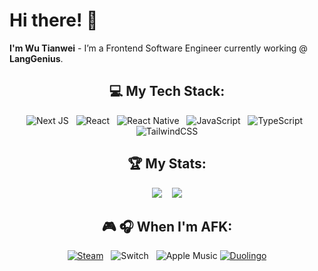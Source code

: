 # Hi there! 👋 

**I'm Wu Tianwei** - I’m a Frontend Software Engineer currently working @ **LangGenius**.

<div align="center">

## 💻 My Tech Stack:

![Next JS](https://img.shields.io/badge/Next-black?style=for-the-badge&logo=next.js&logoColor=white) &nbsp;
![React](https://img.shields.io/badge/react-%2320232a.svg?style=for-the-badge&logo=react&logoColor=%2361DAFB) &nbsp;
![React Native](https://img.shields.io/badge/react_native-%2320232a.svg?style=for-the-badge&logo=react&logoColor=%2361DAFB) &nbsp;
![JavaScript](https://img.shields.io/badge/javascript-%23323330.svg?style=for-the-badge&logo=javascript&logoColor=%23F7DF1E) &nbsp;
![TypeScript](https://img.shields.io/badge/typescript-%23007ACC.svg?style=for-the-badge&logo=typescript&logoColor=white) &nbsp;
![TailwindCSS](https://img.shields.io/badge/tailwindcss-%2338B2AC.svg?style=for-the-badge&logo=tailwind-css&logoColor=white)

## 🏆 My Stats:

<p>
  <picture>
    <source
      srcset="https://github-readme-stats.vercel.app/api?username=WTW0313&show_icons=true&theme=radical"
      media="(prefers-color-scheme: dark)"
    />
    <source
      srcset="https://github-readme-stats.vercel.app/api?username=WTW0313&show_icons=true&theme=catppuccin_latte"
      media="(prefers-color-scheme: light), (prefers-color-scheme: no-preference)"
    />
    <img src="https://github-readme-stats.vercel.app/api?username=anuraghazra&show_icons=true" />
  </picture>
  &nbsp;&nbsp;
  <picture>
    <source
      srcset="https://github-readme-stats.vercel.app/api/top-langs?username=WTW0313&layout=compact&theme=radical"
      media="(prefers-color-scheme: dark)"
    />
    <source
      srcset="https://github-readme-stats.vercel.app/api/top-langs?username=WTW0313&layout=compact&theme=catppuccin_latte"
      media="(prefers-color-scheme: light), (prefers-color-scheme: no-preference)"
    />
    <img src="https://github-readme-stats.vercel.app/api/top-langs?username=anuraghazra&layout=compact" />
  </picture>
</p>

## 🎮 🎧 When I'm AFK:

[![Steam](https://img.shields.io/badge/steam-%23000000.svg?style=for-the-badge&logo=steam&logoColor=white)](https://steamcommunity.com/id/WG-WTW/) &nbsp;
![Switch](https://img.shields.io/badge/Switch-E60012?style=for-the-badge&logo=nintendo-switch&logoColor=white) &nbsp;
![Apple Music](https://img.shields.io/badge/Apple_Music-9933CC?style=for-the-badge&logo=apple-music&logoColor=white)
[![Duolingo](https://img.shields.io/badge/Duolingo-%234DC730.svg?style=for-the-badge&logo=Duolingo&logoColor=white)](https://www.duolingo.com/profile/ph.LNnITm?via=share_profile_qr)

</div>


<!--
**WTW0313/WTW0313** is a ✨ _special_ ✨ repository because its `README.md` (this file) appears on your GitHub profile.

Here are some ideas to get you started:

- 🔭 I’m currently working on ...
- 🌱 I’m currently learning ...
- 👯 I’m looking to collaborate on ...
- 🤔 I’m looking for help with ...
- 💬 Ask me about ...
- 📫 How to reach me: ...
- 😄 Pronouns: ...
- ⚡ Fun fact: ...
-->
